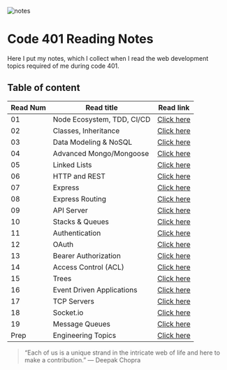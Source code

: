 ![notes](imgs/401-notes.png)

# Code 401 Reading Notes

Here I put my notes, which I collect when I read the web development topics required of me during code 401.

## Table of content

Read Num | Read title | Read link
------------ | ------------- | --------------
01 |  Node Ecosystem, TDD, CI/CD | [Click here](https://abdallahsafi.github.io/Reading-Notes-401/class-01)
02 |   Classes, Inheritance | [Click here](https://abdallahsafi.github.io/Reading-Notes-401/class-02)
03 |   Data Modeling & NoSQL | [Click here](https://abdallahsafi.github.io/Reading-Notes-401/class-03)
04 |   Advanced Mongo/Mongoose | [Click here](https://abdallahsafi.github.io/Reading-Notes-401/class-04)
05 |   Linked Lists | [Click here](https://abdallahsafi.github.io/Reading-Notes-401/class-05)
06 |   HTTP and REST | [Click here](https://abdallahsafi.github.io/Reading-Notes-401/class-06)
07 |   Express | [Click here](https://abdallahsafi.github.io/Reading-Notes-401/class-07)
08 |   Express Routing | [Click here](https://abdallahsafi.github.io/Reading-Notes-401/class-08)
09 |   API Server | [Click here](https://abdallahsafi.github.io/Reading-Notes-401/class-09)
10 |   Stacks & Queues | [Click here](https://abdallahsafi.github.io/Reading-Notes-401/class-10)
11 |   Authentication | [Click here](https://abdallahsafi.github.io/Reading-Notes-401/class-11)
12 |   OAuth | [Click here](https://abdallahsafi.github.io/Reading-Notes-401/class-12)
13 | Bearer Authorization | [Click here](https://abdallahsafi.github.io/Reading-Notes-401/class-13)
14 | Access Control (ACL) | [Click here](https://abdallahsafi.github.io/Reading-Notes-401/class-14)
15 | Trees | [Click here](https://abdallahsafi.github.io/Reading-Notes-401/class-15)
16 | Event Driven Applications | [Click here](https://abdallahsafi.github.io/Reading-Notes-401/class-16)
17 | TCP Servers | [Click here](https://abdallahsafi.github.io/Reading-Notes-401/class-17)
18 | Socket.io | [Click here](https://abdallahsafi.github.io/Reading-Notes-401/class-18)
19 | Message Queues | [Click here](https://abdallahsafi.github.io/Reading-Notes-401/class-19)
Prep |  Engineering Topics | [Click here](https://abdallahsafi.github.io/Reading-Notes-401/prep)






















> “Each of us is a unique strand in the intricate web of life and here to make a contribution.”
> ― Deepak Chopra


